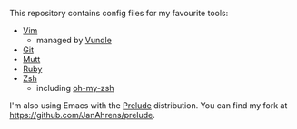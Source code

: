 This repository contains config files for my favourite tools:

- [Vim](http://www.vim.org/)
  - managed by [Vundle](https://github.com/gmarik/vundle)
- [Git](http://git-scm.com/)
- [Mutt](http://www.mutt.org/)
- [Ruby](http://www.ruby-lang.org/en/)
- [Zsh](http://www.zsh.org/)
  - including [oh-my-zsh](https://github.com/robbyrussell/oh-my-zsh)

I'm also using Emacs with the [Prelude](http://batsov.com/prelude/) distribution.
You can find my fork at https://github.com/JanAhrens/prelude.
